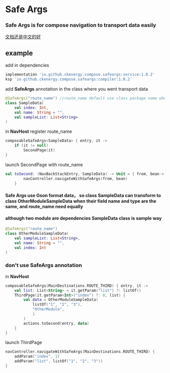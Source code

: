 # Safe Args 
### Safe Args is for compose navigation to transport data easily </p>

[文档还是中文的好](README_CN.MD)

## example

add in dependencies
```groovy
implementation 'io.github.ckenergy.compose.safeargs:service:1.0.2'
ksp 'io.github.ckenergy.compose.safeargs:compiler:1.0.2'
```

add **SafeArgs** annotation in the class where you went transport data 
```kotlin 
@SafeArgs("route_name") //route_name default use class package name when is empty
class SampleData(
    val index: Int,
    val name: String = "",
    val sampleList: List<String>
)
```
in **NavHost** register route_name
```kotlin 
composableSafeArgs<SampleData> { entry, it ->
    if (it != null)
        SecondPage(it)
}
```
launch SecondPage with route_name
```kotlin
val toSecond: (NavBackStackEntry, SampleData) -> Unit = { from, bean->
        navController.navigateWithSafeArgs(from, bean)
    }
```
#### Safe Args use Gson format data， so class SampleData can transform to class OtherModuleSampleData when their field name and type are the same, and route_name need equally
#### although two module are dependencies SampleData class is sample way
```kotlin
@SafeArgs("route_name")
class OtherModuleSampleData(
    val sampleList: List<String>,
    val name: String = "",
    val index: Int
)
```

### don't use **SafeArgs** annotation

in **NavHost** 
```kotlin 
composableSafeArgs(MainDestinations.ROUTE_THIRD) { entry, it ->
    val list: List<String> = it.getParam("list") ?: listOf()
    ThirdPage(it.getParam<Int>("index") ?: 0, list) {
        val data = OtherModuleSampleData(
            listOf("1", "2", "3"),
            "OtherModule",
            1
        )
        actions.toSecond(entry, data)
    }
}
```
launch ThirdPage
```kotlin
navController.navigateWithSafeArgs(MainDestinations.ROUTE_THIRD) {
    addParam("index", 1)
    addParam("list", listOf("1", "2", "3"))
}
```

